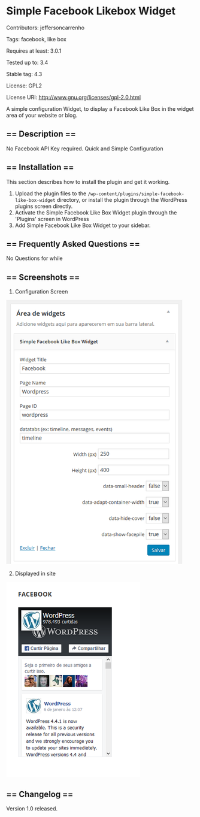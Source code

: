 # Simple Facebook Likebox Widget

Contributors: jeffersoncarrenho

Tags: facebook, like box

Requires at least: 3.0.1

Tested up to: 3.4

Stable tag: 4.3

License: GPL2

License URI: http://www.gnu.org/licenses/gpl-2.0.html

A simple configuration Widget, to display a Facebook Like Box in the widget area of your website or blog.

## == Description ==

No Facebook API Key required. Quick and Simple Configuration

## == Installation ==

This section describes how to install the plugin and get it working.

1. Upload the plugin files to the `/wp-content/plugins/simple-facebook-like-box-widget` directory, or install the plugin through the WordPress plugins screen directly.
2. Activate the Simple Facebook Like Box Widget plugin through the 'Plugins' screen in WordPress
3. Add Simple Facebook Like Box Widget to your sidebar.


## == Frequently Asked Questions ==

No Questions for while

## == Screenshots ==

1. Configuration Screen

![alt tag](https://raw.githubusercontent.com/jeffersoncarrenho/simple-facebook-likebox-widget/master/Configuration%20Screen.PNG)


2. Displayed in site

![alt tag](https://raw.githubusercontent.com/jeffersoncarrenho/simple-facebook-likebox-widget/master/Displayed%20in%20Site.PNG)


## == Changelog ==

Version 1.0 released.
